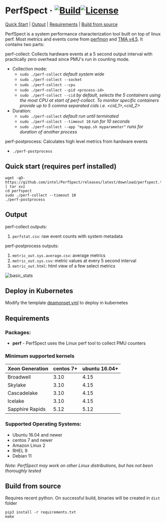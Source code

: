 # PerfSpect &middot; [![Build](https://github.com/intel/PerfSpect/actions/workflows/build.yml/badge.svg)](https://github.com/intel/PerfSpect/actions/workflows/build.yml)[![License](https://img.shields.io/badge/License-BSD--3-blue)](https://github.com/intel/PerfSpect/blob/master/LICENSE)

[Quick Start](#quick-start-requires-perf-installed) | [Output](#output) | [Requirements](#requirements) | [Build from source](#build-from-source)

PerfSpect is a system performance characterization tool built on top of linux perf. Most metrics and events come from [perfmon](https://github.com/intel/perfmon) and [TMA v4.5](https://www.intel.com/content/www/us/en/docs/vtune-profiler/cookbook/2023-1/top-down-microarchitecture-analysis-method.html). It contains two parts:

perf-collect: Collects hardware events at a 5 second output interval with practically zero overhead since PMU's run in counting  mode.

- Collection mode:
  - `sudo ./perf-collect` _default system wide_
  - `sudo ./perf-collect --socket`
  - `sudo ./perf-collect --cpu`
  - `sudo ./perf-collect --pid <process-id>`
  - `sudo ./perf-collect --cid` _by default, selects the 5 containers using the most CPU at start of perf-collect. To monitor specific containers provide up to 5 comma separated cids i.e. <cid_1>,<cid_2>_
- Duration:
  - `sudo ./perf-collect` _default run until terminated_
  - `sudo ./perf-collect --timeout 10` _run for 10 seconds_
  - `sudo ./perf-collect --app "myapp.sh myparameter"` _runs for duration of another process_

perf-postprocess: Calculates high level metrics from hardware events

- `./perf-postprocess`

## Quick start (requires perf installed)

```
wget -qO- https://github.com/intel/PerfSpect/releases/latest/download/perfspect.tgz | tar xvz
cd perfspect
sudo ./perf-collect --timeout 10
./perf-postprocess
```

## Output

perf-collect outputs:
1. `perfstat.csv`: raw event counts with system metadata

perf-postprocess outputs:
1. `metric_out.sys.average.csv`: average metrics
2. `metric_out.sys.csv`: metric values at every 5 second interval
3. `metric_out.html`: html view of a few select metrics

![basic_stats](https://raw.githubusercontent.com/wiki/intel/PerfSpect/newhtml.gif)

## Deploy in Kubernetes

Modify the template [deamonset.yml](docs/daemonset.yml) to deploy in kubernetes

## Requirements

### Packages:

- **perf** - PerfSpect uses the Linux perf tool to collect PMU counters

### Minimum supported kernels

| Xeon Generation | centos 7+ | ubuntu 16.04+ |
| --------------- | --------- | ------------- |
| Broadwell       | 3.10      | 4.15          |
| Skylake         | 3.10      | 4.15          |
| Cascadelake     | 3.10      | 4.15          |
| Icelake         | 3.10      | 4.15          |
| Sapphire Rapids | 5.12      | 5.12          |

### Supported Operating Systems:

- Ubuntu 16.04 and newer
- centos 7 and newer
- Amazon Linux 2
- RHEL 9
- Debian 11

_Note: PerfSpect may work on other Linux distributions, but has not been thoroughly tested_

## Build from source

Requires recent python. On successful build, binaries will be created in `dist` folder

```
pip3 install -r requirements.txt
make
```